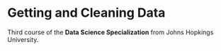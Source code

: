 # Getting and Cleaning Data


Third course of the **Data Science Specialization** from Johns Hopkings University.
